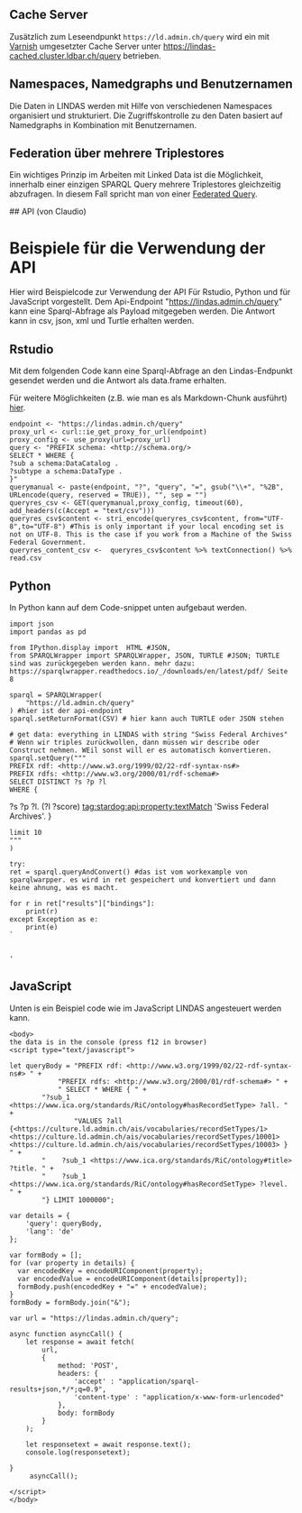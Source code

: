 ## Cache Server

Zusätzlich zum Leseendpunkt `https://ld.admin.ch/query` wird ein mit [Varnish](https://varnish-cache.org/) umgesetzter Cache Server unter https://lindas-cached.cluster.ldbar.ch/query betrieben.

## Namespaces, Namedgraphs und Benutzernamen

Die Daten in LINDAS werden mit Hilfe von verschiedenen Namespaces organisiert und strukturiert. Die Zugriffskontrolle zu den Daten basiert auf Namedgraphs in Kombination mit Benutzernamen.

## Federation über mehrere Triplestores

Ein wichtiges Prinzip im Arbeiten mit Linked Data ist die Möglichkeit, innerhalb einer einzigen SPARQL Query mehrere Triplestores gleichzeitig abzufragen. In diesem Fall spricht man von einer [Federated Query](https://www.w3.org/TR/sparql11-federated-query/).


## API (von Claudio)

# Beispiele für die Verwendung der API

Hier wird Beispielcode zur Verwendung der API Für Rstudio, Python und für JavaScript vorgestellt. Dem Api-Endpoint "https://lindas.admin.ch/query" kann eine Sparql-Abfrage als Payload mitgegeben werden. Die Antwort kann in csv, json, xml und Turtle erhalten werden.

## Rstudio

Mit dem folgenden Code kann eine Sparql-Abfrage an den Lindas-Endpunkt gesendet werden und die Antwort als data.frame erhalten. 

Für weitere Möglichkeiten (z.B. wie man es als Markdown-Chunk ausführt) [hier](https://ourednik.info/maps/2021/12/14/execute-sparql-chunks-in-r-markdown/ ).


	
	endpoint <- "https://lindas.admin.ch/query"
	proxy_url <- curl::ie_get_proxy_for_url(endpoint)
	proxy_config <- use_proxy(url=proxy_url)
	query <- "PREFIX schema: <http://schema.org/>
	SELECT * WHERE {
	?sub a schema:DataCatalog .
	?subtype a schema:DataType .
	}"
	querymanual <- paste(endpoint, "?", "query", "=", gsub("\\+", "%2B", URLencode(query, reserved = TRUE)), "", sep = "")
	queryres_csv <- GET(querymanual,proxy_config, timeout(60), add_headers(c(Accept = "text/csv")))
	queryres_csv$content <- stri_encode(queryres_csv$content, from="UTF-8",to="UTF-8") #This is only important if your local encoding set is not on UTF-8. This is the case if you work from a Machine of the Swiss Federal Government.
	queryres_content_csv <-  queryres_csv$content %>% textConnection() %>% read.csv
	




## Python

In Python kann auf dem Code-snippet unten aufgebaut werden.


	import json
	import pandas as pd

	from IPython.display import  HTML #JSON,
	from SPARQLWrapper import SPARQLWrapper, JSON, TURTLE #JSON; TURTLE sind was zurückgegeben werden kann. mehr dazu: https://sparqlwrapper.readthedocs.io/_/downloads/en/latest/pdf/ Seite 8

	sparql = SPARQLWrapper(
		"https://ld.admin.ch/query"
	) #hier ist der api-endpoint
	sparql.setReturnFormat(CSV) # hier kann auch TURTLE oder JSON stehen

	# get data: everything in LINDAS with string "Swiss Federal Archives"
	# Wenn wir triples zurückwollen, dann müssen wir describe oder Construct nehmen. WEil sonst will er es automatisch konvertieren. 
	sparql.setQuery("""
    PREFIX rdf: <http://www.w3.org/1999/02/22-rdf-syntax-ns#>
    PREFIX rdfs: <http://www.w3.org/2000/01/rdf-schema#>
    SELECT DISTINCT ?s ?p ?l
    WHERE {
  ?s ?p ?l.
  (?l ?score) <tag:stardog:api:property:textMatch> 'Swiss Federal Archives'.
    }

	limit 10
	"""
	)

	try:
	ret = sparql.queryAndConvert() #das ist vom workexample von sparqlwarpper. es wird in ret gespeichert und konvertiert und dann keine ahnung, was es macht. 

	for r in ret["results"]["bindings"]:	
		print(r)
	except Exception as e:
		print(e)
	`


	'


## JavaScript

Unten is ein Beispiel code wie im JavaScript LINDAS angesteuert werden kann.

	
	<body> 
	the data is in the console (press f12 in browser)
	<script type="text/javascript">

	let queryBody = "PREFIX rdf: <http://www.w3.org/1999/02/22-rdf-syntax-ns#> " + 
	            "PREFIX rdfs: <http://www.w3.org/2000/01/rdf-schema#> " +
				" SELECT * WHERE { " +
		   	"?sub_1 <https://www.ica.org/standards/RiC/ontology#hasRecordSetType> ?all. " +
		   			"VALUES ?all {<https://culture.ld.admin.ch/ais/vocabularies/recordSetTypes/1> <https://culture.ld.admin.ch/ais/vocabularies/recordSetTypes/10001> <https://culture.ld.admin.ch/ais/vocabularies/recordSetTypes/10003> } " +
		    "    ?sub_1 <https://www.ica.org/standards/RiC/ontology#title> ?title. " +
		    "    ?sub_1 <https://www.ica.org/standards/RiC/ontology#hasRecordSetType> ?level. " +
			"} LIMIT 1000000";

	var details = {
	    'query': queryBody,
	    'lang': 'de'
	};

	var formBody = [];
	for (var property in details) {
	  var encodedKey = encodeURIComponent(property);
	  var encodedValue = encodeURIComponent(details[property]);
	  formBody.push(encodedKey + "=" + encodedValue);
	}
	formBody = formBody.join("&");

	var url = "https://lindas.admin.ch/query";

	async function asyncCall() {
		let response = await fetch(
			url,
			{
				method: 'POST',
				headers: {
					'accept' : "application/sparql-results+json,*/*;q=0.9",
					'content-type' : "application/x-www-form-urlencoded"
				},
				body: formBody
			}
		);

		let responsetext = await response.text();  
		console.log(responsetext);

	}
		 asyncCall(); 

	</script>
	</body>
